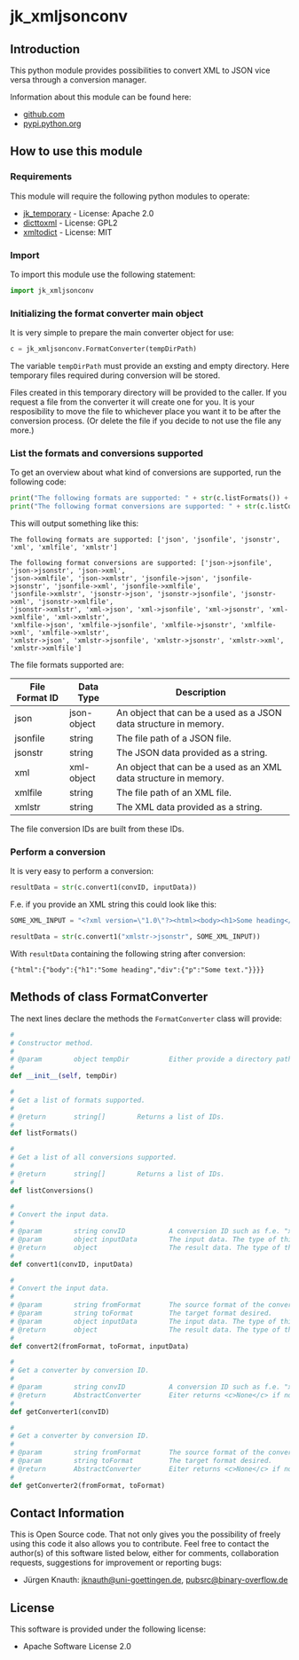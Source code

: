 jk_xmljsonconv
==============

Introduction
------------

This python module provides possibilities to convert XML to JSON vice versa through a conversion manager.

Information about this module can be found here:

* [github.com](https://github.com/jkpubsrc/python-module-jk-xmljsonconv)
* [pypi.python.org](https://pypi.python.org/pypi/jk_xmljsonconv)

How to use this module
----------------------

### Requirements

This module will require the following python modules to operate:

* [jk_temporary](https://github.com/jkpubsrc/python-module-jk-temporary) - License: Apache 2.0
* [dicttoxml](https://pypi.python.org/pypi/dicttoxml) - License: GPL2
* [xmltodict](https://pypi.python.org/pypi/xmltodict) - License: MIT

### Import

To import this module use the following statement:

```python
import jk_xmljsonconv
```

### Initializing the format converter main object

It is very simple to prepare the main converter object for use:

```python
c = jk_xmljsonconv.FormatConverter(tempDirPath)
```

The variable `tempDirPath` must provide an exsting and empty directory. Here temporary files required during conversion will be stored.

Files created in this temporary directory will be provided to the caller. If you request a file from the converter it will create
one for you. It is your resposibility to move the file to whichever place you want it to be after the conversion process. (Or delete
the file if you decide to not use the file any more.)

### List the formats and conversions supported

To get an overview about what kind of conversions are supported, run the following code:

```python
print("The following formats are supported: " + str(c.listFormats()) + "\n")
print("The following format conversions are supported: " + str(c.listConversions()) + "\n")
```

This will output something like this:

    The following formats are supported: ['json', 'jsonfile', 'jsonstr', 'xml', 'xmlfile', 'xmlstr']

    The following format conversions are supported: ['json->jsonfile', 'json->jsonstr', 'json->xml',
    'json->xmlfile', 'json->xmlstr', 'jsonfile->json', 'jsonfile->jsonstr', 'jsonfile->xml', 'jsonfile->xmlfile',
    'jsonfile->xmlstr', 'jsonstr->json', 'jsonstr->jsonfile', 'jsonstr->xml', 'jsonstr->xmlfile',
    'jsonstr->xmlstr', 'xml->json', 'xml->jsonfile', 'xml->jsonstr', 'xml->xmlfile', 'xml->xmlstr',
    'xmlfile->json', 'xmlfile->jsonfile', 'xmlfile->jsonstr', 'xmlfile->xml', 'xmlfile->xmlstr',
    'xmlstr->json', 'xmlstr->jsonfile', 'xmlstr->jsonstr', 'xmlstr->xml', 'xmlstr->xmlfile']

The file formats supported are:

| File Format ID | Data Type     | Description                                                      |
| -------------- | ------------- | ---------------------------------------------------------------- |
| json           | json-object   | An object that can be a used as a JSON data structure in memory. |
| jsonfile       | string        | The file path of a JSON file.                                    |
| jsonstr        | string        | The JSON data provided as a string.                              |
| xml            | xml-object    | An object that can be a used as an XML data structure in memory. |
| xmlfile        | string        | The file path of an XML file.                                    |
| xmlstr         | string        | The XML data provided as a string.                               |

The file conversion IDs are built from these IDs.

### Perform a conversion

It is very easy to perform a conversion:

```python
resultData = str(c.convert1(convID, inputData))
```

F.e. if you provide an XML string this could look like this:

```python
SOME_XML_INPUT = "<?xml version=\"1.0\"?><html><body><h1>Some heading</h1><div><p>Some text.</p></div></body></html>"

resultData = str(c.convert1("xmlstr->jsonstr", SOME_XML_INPUT))
```

With `resultData` containing the following string after conversion:

```
{"html":{"body":{"h1":"Some heading","div":{"p":"Some text."}}}}
```

Methods of class FormatConverter
--------------------------------

The next lines declare the methods the `FormatConverter` class will provide:

```python
#
# Constructor method.
#
# @param		object tempDir			Either provide a directory path here for temporary files or a <c>TempDir</c> object.
#
def __init__(self, tempDir)
```

```python
#
# Get a list of formats supported.
#
# @return		string[]		Returns a list of IDs.
#
def listFormats()
```

```python
#
# Get a list of all conversions supported.
#
# @return		string[]		Returns a list of IDs.
#
def listConversions()
```

```python
#
# Convert the input data.
#
# @param		string convID			A conversion ID such as f.e. "xmlstr->jsonstr".
# @param		object inputData		The input data. The type of this data must correlate with the source format type specified.
# @return		object					The result data. The type of this data will depend on the conversion specified.
#
def convert1(convID, inputData)
```

```python
#
# Convert the input data.
#
# @param		string fromFormat		The source format of the conversion.
# @param		string toFormat			The target format desired.
# @param		object inputData		The input data. The type of this data must correlate with the source format type specified.
# @return		object					The result data. The type of this data will depend on the conversion specified.
#
def convert2(fromFormat, toFormat, inputData)
```

```python
#
# Get a converter by conversion ID.
#
# @param		string convID			A conversion ID such as f.e. "xmlstr->jsonstr".
# @return		AbstractConverter		Eiter returns <c>None</c> if no converter is available or the converter object that performs the conversion.
#
def getConverter1(convID)
```

```python
#
# Get a converter by conversion ID.
#
# @param		string fromFormat		The source format of the conversion.
# @param		string toFormat			The target format desired.
# @return		AbstractConverter		Eiter returns <c>None</c> if no converter is available or the converter object that performs the conversion.
#
def getConverter2(fromFormat, toFormat)
```

Contact Information
-------------------

This is Open Source code. That not only gives you the possibility of freely using this code it also
allows you to contribute. Feel free to contact the author(s) of this software listed below, either
for comments, collaboration requests, suggestions for improvement or reporting bugs:

* Jürgen Knauth: jknauth@uni-goettingen.de, pubsrc@binary-overflow.de

License
-------

This software is provided under the following license:

* Apache Software License 2.0



